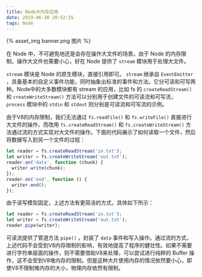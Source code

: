 ```yaml
---
title: Node大内存应用
date: 2019-06-30 20:52:55
tags: Node
---
```


{% asset_img banner.png 图片 %}

在 Node 中，不可避免地还是会存在操作大文件的场景。由于 Node 的内存限制，操作大文件也需要小心，好在 Node 提供了 `stream` 模块用于处理大文件。

<!-- more -->

`stream` 模块是 Node 的原生模块，直接引用即可。 `stream` 继承自 `EventEmitter` ，具备基本的自定义事件功能，同时抽象出标准的事件和方法。它分可读和可写两种。Node中的大多数模块都有 stream 的应用，比如 fs 的 `createReadStream()` 和 `createWriteStream()` 方法可以分别用于创建文件的可读流和可写流， `process` 模块中的 `stdin` 和 `stdout` 则分别是可读流和可写流的示例。

由于V8的内存限制，我们无法通过 `fs.readFile()` 和 `fs.writeFile()` 直接进行大文件的操作，而改用 `fs.createReadStream()` 和 `fs.createWriteStream()` 方法通过流的方式实现对大文件的操作。下面的代码展示了如何读取一个文件，然后将数据写入到另一个文件的过程：

```js
let reader = fs.createReadStream('in.txt');
let writer = fs.createWriteStream('out.txt');
reader.on('data', function (chunk) {
  writer.write(chunk);
});
reader.on('end', function () {
  writer.end();
});
```

由于读写模型固定，上述方法有更简洁的方式，具体如下所示：

```js
let reader = fs.createReadStream('in.txt');
let writer = fs.createWriteStream('out.txt');
reader.pipe(writer);
```

可读流提供了管道方法 `pipe()` ，封装了 `data` 事件和写入操作。通过流的方式，上述代码不会受到V8内存限制的影响，有效地提高了程序的健壮性。如果不需要进行字符串层面的操作，则不需要借助V8来处理，可以尝试进行纯粹的 Buffer 操作，这不会受到V8堆内存的限制。但是这种大片使用内存的情况依然要小心，即使V8不限制堆内存的大小，物理内存依然有限制。
